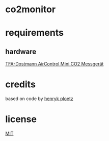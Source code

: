 # co2monitor

# requirements
## hardware
[TFA-Dostmann AirControl Mini CO2 Messgerät](http://www.amazon.de/dp/B00TH3OW4Q)

# credits
based on code by [henryk ploetz](https://hackaday.io/project/5301-reverse-engineering-a-low-cost-usb-co-monitor/log/17909-all-your-base-are-belong-to-us)

# license
[MIT](http://opensource.org/licenses/MIT)
